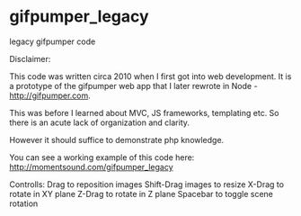 gifpumper_legacy
================

legacy gifpumper code

Disclaimer:  

This code was written circa 2010 when I first got into web development.  It is a prototype of the gifpumper web app that I later rewrote in Node - http://gifpumper.com.  

This was before I learned about MVC, JS frameworks, templating etc. So there is an acute lack of organization and clarity.  

However it should suffice to demonstrate php knowledge. 

You can see a working example of this code here: http://momentsound.com/gifpumper_legacy

Controlls:
Drag to reposition images 
Shift-Drag images to resize
X-Drag to rotate in XY plane
Z-Drag to rotate in Z plane
Spacebar to toggle scene rotation

